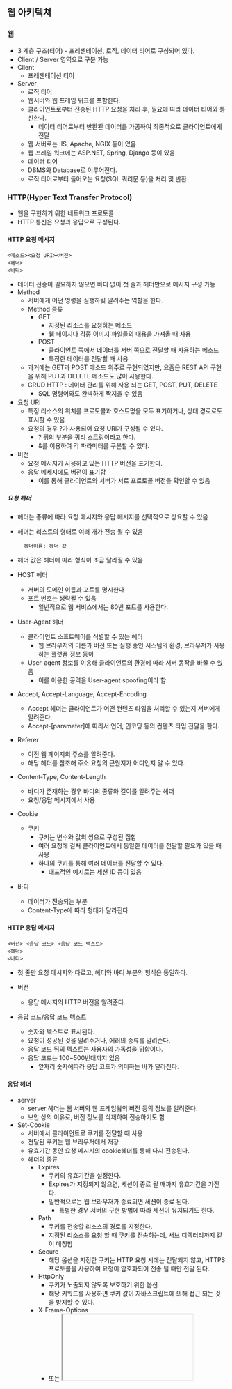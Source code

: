 ## 웹 아키텍쳐

### 웹

- 3 계층 구조(티어) - 프레젠테이션, 로직, 데이터 티어로 구성되어 있다.
- Client / Server 영역으로 구분 가능
- Client
  - 프레젠테이션 티어
- Server
  - 로직 티어
  - 웹서버와 웹 프레임 워크를 포함한다.
  - 클라이언트로부터 전송된 HTTP 요청을 처리 후, 필요에 따라 데이터 티어와 통신한다.
    - 데이터 티어로부터 반환된 데이터를 가공하여 최종적으로 클라이언트에게 전달
  - 웹 서버로는 IIS, Apache, NGIX 등이 있음
  - 웹 프레임 워크에는 ASP.NET, Spring, Django 등이 있음
  - 데이터 티어
  - DBMS와 Database로 이루어진다.
  - 로직 티어로부터 들어오는 요청(SQL 쿼리문 등)을 처리 및 반환

### HTTP(Hyper Text Transfer Protocol)

- 웹을 구현하기 위한 네트워크 프로토콜
- HTTP 통신은 요청과 응답으로 구성된다.

#### HTTP 요청 메시지

```
<메소드><요청 URI><버전>
<헤더>
<바디>
```

- 데이터 전송이 필요하지 않으면 바디 없이 첫 줄과 헤더만으로 메시지 구성 가능
- Method
  - 서버에게 어떤 명령을 실행하맂 알려주는 역할을 한다.
  - Method 종류
    - GET
      - 지정된 리소스를 요청하는 메소드
      - 웹 페이지나 각종 이미지 파일들의 내용을 가져올 때 사용
    - POST
      - 클라이언트 쪽에서 데이터를 서버 쪽으로 전달할 때 사용하는 메소드
      - 특정한 데이터를 전달할 때 사용
  - 과거에는 GET과 POST 메소드 위주로 구현되었지만, 요즘은 REST API 구현을 위해 PUT과 DELETE 메소드도 많이 사용한다.
  - CRUD HTTP : 데이터 관리를 위해 사용 되는 GET, POST, PUT, DELETE
    - SQL 명령어와도 완벽하게 짝지을 수 있음
- 요청 URI
  - 특정 리소스의 위치를 프로토콜과 호스트명을 모두 표기하거나, 상대 경로로도 표시할 수 있음
  - 요청의 경우 ?가 사용되어 요청 URI가 구성될 수 있다.
    - ? 뒤의 부분을 쿼리 스트링이라고 한다.
    - &를 이용하여 각 파라미터를 구분할 수 있다.
- 버전
  - 요청 메시지가 사용하고 있는 HTTP 버전을 표기한다.
  - 응답 메세지에도 버전이 표기함
    - 이를 통해 클라이언트와 서버가 서로 프로토콜 버전을 확인할 수 있음

##### 요청 헤더

- 헤더는 종류에 따라 요청 메시지와 응답 메시지를 선택적으로 상요할 수 있음
- 헤더는 리스트의 형태로 여러 개가 전송 될 수 있음

  ```
    헤더이름: 헤더 값
  ```

- 헤더 값은 헤더에 따라 형식이 조금 달라질 수 있음
- HOST 헤더
  - 서버의 도메인 이름과 포트를 명시한다
  - 포트 번호는 생략될 수 있음
    - 일반적으로 웹 서비스에서는 80번 포트를 사용한다.
- User-Agent 헤더
  - 클라이언트 소프트웨어를 식별할 수 있는 헤더
    - 웹 브라우저의 이름과 버전 또는 실행 중인 시스템의 환경, 브라우저가 사용하는 플랫폼 정보 등이
  - User-agent 정보를 이용해 클라이언트의 환경에 따라 서버 동작을 바꿀 수 있음
    - 이를 이용한 공격을 User-agent spoofing이라 함
- Accept, Accept-Language, Accept-Encoding
  - Accept 헤더는 클라이언트가 어떤 컨텐츠 타입을 처리할 수 있는지 서버에게 알려준다.
  - Accept-[parameter]에 따라서 언어, 인코딩 등의 컨텐츠 타입 전달을 한다.
- Referer
  - 이전 웹 페이지의 주소를 알려준다.
  - 해당 헤더를 참조해 주소 요청의 근원지가 어디인지 알 수 있다.
- Content-Type, Content-Length  
  - 바디가 존재하는 경우 바디의 종류와 길이를 알려주는 헤더
  - 요청/응답 메시지에서 사용
- Cookie
  - 쿠키
    - 쿠키는 변수와 값의 쌍으로 구성된 집합
    - 여러 요청에 걸쳐 클라이언트에서 동일한 데이터를 전달할 필요가 있을 때 사용
    - 하나의 쿠키를 통해 여러 데이터를 전달할 수 있다.
      - 대표적인 예시로는 세션 ID 등이 있음
- 바디
  -  데이터가 전송되는 부분
  -  Content-Type에 따라 형태가 달라진다

#### HTTP 응답 메시지

```
<버전> <응답 코드> <응답 코드 텍스트>
<헤더>
<바디>
```
- 첫 줄만 요청 메시지와 다르고, 헤더와 바디 부분의 형식은 동일하다.

- 버전
  - 응답 메시지의 HTTP 버전을 알려준다.
- 응답 코드/응답 코드 텍스트
  - 숫자와 텍스트로 표시된다.
  - 요청이 성공된 것을 알려주거나, 에러의 종류를 알려준다.
  - 응답 코드 뒤의 텍스트는 사용자의 가독성을 위함이다.
  - 응답 코드는 100~500번대까지 있음
    - 앞자리 숫자에따라 응답 코드가 의미하는 바가 달라진다.

#### 응답 헤더

- server
  - server 헤더는 웹 서버와 웹 프레임웤의 버전 등의 정보를 알려준다.
  - 보안 상의 이유로, 버전 정보를 삭제하여 전송하기도 함
- Set-Cookie
  - 서버에서 클라이언트로 쿠기를 전달할 때 사용
  - 전달된 쿠키는 웹 브라우저에서 저장
  - 유효기간 동안 요청 메시지의 cookie헤더를 통해 다시 전송된다.
  - 헤더의 종류
    - Expires
      - 쿠키의 유효기간을 설정한다.
      - Expires가 지정되지 않으면, 세션이 종료 될 때까지 유효기간을 가진다.
      - 일반적으로는 웹 브라우저가 종료되면 세션이 종료 된다.
        - 특별한 경우 서버의 구현 방법에 따라 세션이 유지되기도 한다.
    - Path
      - 쿠키를 전송할 리소스의 경로를 지정한다.
      - 지정된 리소스를 요청 할 때 쿠키를 전송하는데, 서브 디렉터리까지 같이 매칭함
    - Secure
      - 해당 옵션을 지정한 쿠키는 HTTP 요청 시에는 전달되지 않고, HTTPS 프로토콜을 사용하여 요청이 암호화되어 전송 될 때만 전달 된다.
    - HttpOnly
      - 쿠키가 노출되지 않도록 보호하기 위한 옵션
      - 해당 키워드를 사용하면 쿠키 값이 자바스크립트에 의해 접근 되는 것을 방지할 수 있다.
    - X-Frame-Options
      - <frame> 또는 <iframe> 등을 사용하여 웹 페이지가 출력 되는 것을 제어하기 위한 헤더이다.
      - 프레임을 이용하여 웹 페이지를 표시하면, 클릭 재킹 공격에 노출 될 수 있다.
        - 클릭 재킹 : 공격자가 웹 페이지의 컴포넌트에 악성 링크를 보이지 않게 숨겨두는 공격 유형
      - Deny와 SAMEORIGIN 옵션이 존재한다.
    - X-XSS-Protection
      - 리플렉티드 크로스 사이트 스크립팅 공격이 탐지 되었을 때, 웹 페이지가 로딩 되는 것을 막아준다.
    - X-Content-Type-Otions
      - MIME 스니핑을 차단하기 위해 사용되는 헤더
      - MIME 스니핑
        -  웹 브라우저가 특정 파일을 읽을 때 파일의 실제 내용과 Content-Type에 설정도니 내용이 다를 때 파일의 내용에 따라 파일의 형식을 추측하여 실행하는 점을 이용한 공격